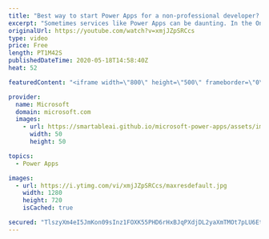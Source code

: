 ```yaml
---
title: "Best way to start Power Apps for a non-professional developer? | One Dev Question: Dona Sarkar"
excerpt: "Sometimes services like Power Apps can be daunting. In the One Dev Question series, Principal Cloud Advocate Dona Sarkar shares some tips for getting started and explains why you do not have to be a professional developer to use Power Apps.   For more information, visit: https://docs.microsoft.com/learn/modules/get-started-with-powerapps/?WT.mc_id=onedevquestion-c9-donasa"
originalUrl: https://youtube.com/watch?v=xmjJZpSRCcs
type: video
price: Free
length: PT1M42S
publishedDateTime: 2020-05-18T14:58:40Z
heat: 52

featuredContent: "<iframe width=\"800\" height=\"500\" frameborder=\"0\" src=\"https://www.youtube.com/embed/xmjJZpSRCcs\" allow=\"accelerometer; autoplay; encrypted-media; gyroscope; picture-in-picture\" allowfullscreen></iframe>"

provider:
  name: Microsoft
  domain: microsoft.com
  images:
    - url: https://smartableai.github.io/microsoft-power-apps/assets/images/organizations/microsoft.com-50x50.jpg
      width: 50
      height: 50

topics:
  - Power Apps

images:
  - url: https://i.ytimg.com/vi/xmjJZpSRCcs/maxresdefault.jpg
    width: 1280
    height: 720
    isCached: true

secured: "TlszyXm4eI5JmKon09sInz1FOXK55PHD6rHxBJqPXdjDL2yaXmTMOt7pLU6EtZbhNWpw2GmwW5nqvsqLSBdCheQok7A0Qh3cA2XM9D9Y4Nmmi4wWJFlaKfXZ5T4sTFOQLYtVhZpgqd2wVivKv1iR/iyEUWD8I2p72WI8WFiQuTap/3sjKWLQIbdH8nN8tkFlvsQT3T3+/Y2pf1tmIZ+d8tYJjtroENRw/oH/35+i0/oSxjnZby8EGNzJEPBXIzya78nFSRDgB8S8/OyPOD3o3LL/7zzzsyQYMccX6eIA4fPUvExSfinGieL9MskYBIhMTNGF+VrzVA2UOEKJl4QLiRCWhz/7dGzhB3digeOcmJCwD5Eh3NpaMdh2Q80I0AEygmamPZNdoVWf4QQ7gpKptg==;GXD7SKyGSJH4R50j9dFseA=="
---
```


